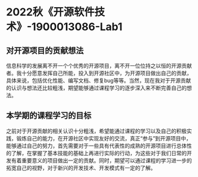 # 2022秋《开源软件技术》-1900013086-Lab1

## 对开源项目的贡献想法

信息科学的发展离不开一个个优秀的开源项目，离不开一位位持之以恒的开源贡献者。我十分愿意发挥自己所能，投入到开源社区中，为开源项目做出自己的贡献，具体来说，包括优化性能、编写文档、修复bug等等。当然，现在我对于开源贡献的认识与想法还比较粗浅，期望能够通过课程学习的逐步深入来不断完善自己的想法。

## 本学期的课程学习的目标

之前对于开源贡献的相关认识十分粗浅，希望能通过课程的学习以及自己的积极实践，锻炼自己的能力，在开源社区中实现友好的交流，真正“参与”到开源项目中，能够通过自己的努力，首先需要对于一些具有代表性的成熟的开源项目进行总体性的了解，在掌握了基本技能的基础上再进行实际的行动，为这些对于我们日常的开发有着重要意义的项目做出一定的贡献。同时，期望可以通过课程的学习进一步的拓宽自己的视野，对于新兴的开发技术、开发模式有一定的了解。

